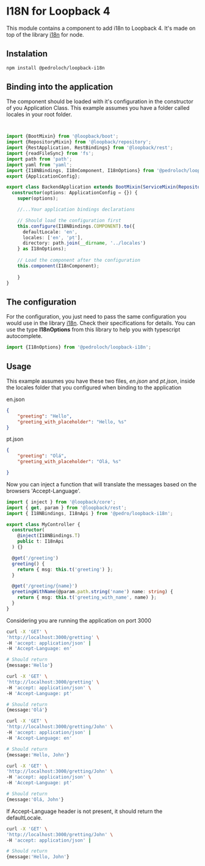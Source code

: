# I18N for Loopback 4

This module contains a component to add i18n to Loopback 4. It's made on top of the library [i18n](https://www.npmjs.com/package/i18n) for node.

## Instalation

```sh
npm install @pedroloch/loopback-i18n
```

## Binding into the application

The component should be loaded with it's configuration in the constructor of you Application Class. This example assumes you have a folder called locales in your root folder.

```ts


import {BootMixin} from '@loopback/boot';
import {RepositoryMixin} from '@loopback/repository';
import {RestApplication, RestBindings} from '@loopback/rest';
import {readFileSync} from 'fs';
import path from 'path';
import yaml from 'yaml';
import {I18NBindings, I18nComponent, I18nOptions} from '@pedroloch/loopback-i18n';
export {ApplicationConfig};

export class BackendApplication extends BootMixin(ServiceMixin(RepositoryMixin(RestApplication))) {
  constructor(options: ApplicationConfig = {}) {
    super(options);

    //...Your application bindings declarations

    // Should load the configuration first
    this.configure(I18NBindings.COMPONENT).to({
      defaultLocale: 'en',
      locales: ['en', 'pt'],
      directory: path.join(__dirname, '../locales')
    } as I18nOptions); 
    
    // Load the component after the configuration
    this.component(I18nComponent);
    
    }
}
```

## The configuration

For the configuration, you just need to pass the same configuration you would use in the library [i18n](https://www.npmjs.com/package/i18n). Check their specifications for details. You can use the type **I18nOptions** from this library to help you with typescript autocomplete.

```ts
import {I18nOptions} from '@pedroloch/loopback-i18n';
```


## Usage

This example assumes you have these two files, *en.json* and *pt.json*, inside the locales folder that you configured when binding to the application

en.json
```json
{
    "greeting": "Hello",
    "greeting_with_placeholder": "Hello, %s"
}
```
pt.json

```json
{
    "greeting": "Olá",
    "greeting_with_placeholder": "Olá, %s"

}
```

Now you can inject a function that will translate the messages based on the browsers 'Accept-Language'. 

```ts
import { inject } from '@loopback/core';
import { get, param } from '@loopback/rest';
import { I18NBindings, I18nApi } from '@pedro/loopback-i18n';

export class MyController {
  constructor(
    @inject(I18NBindings.T)
    public t: I18nApi
  ) {}

  @get('/greeting')
  greeting() {
    return { msg: this.t('greeting') };
  }

  @get('/greeting/{name}')
  greetingWithName(@param.path.string('name') name: string) {
    return { msg: this.t('greeting_with_name', name) };
  }
}
```

Considering you are running the application on port 3000

```sh
curl -X 'GET' \
'http://localhost:3000/gretting' \
-H 'accept: application/json' |
-H 'Accept-Language: en'

# Should return
{message:'Hello'}
```

```sh
curl -X 'GET' \
'http://localhost:3000/gretting' \
-H 'accept: application/json' \
-H 'Accept-Language: pt'

# Should return
{message:'Olá'}
```

```sh
curl -X 'GET' \
'http://localhost:3000/gretting/John' \
-H 'accept: application/json' |
-H 'Accept-Language: en'

# Should return
{message:'Hello, John'}
```

```sh
curl -X 'GET' \
'http://localhost:3000/gretting/John' \
-H 'accept: application/json' \
-H 'Accept-Language: pt'

# Should return
{message:'Olá, John'}
```

If Accept-Language header is not present, it should return the defaultLocale.

```sh
curl -X 'GET' \
'http://localhost:3000/gretting/John' \
-H 'accept: application/json' |

# Should return
{message:'Hello, John'}
```
